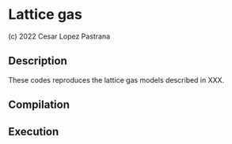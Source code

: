# Lattice gas 


(c) 2022 Cesar Lopez Pastrana

## Description
These codes reproduces the lattice gas models described in XXX.


## Compilation

## Execution
